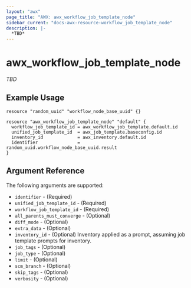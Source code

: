 ```yaml
---
layout: "awx"
page_title: "AWX: awx_workflow_job_template_node"
sidebar_current: "docs-awx-resource-workflow_job_template_node"
description: |-
  *TBD*
---
```


# awx_workflow_job_template_node

*TBD*

## Example Usage

```hcl
resource "random_uuid" "workflow_node_base_uuid" {}

resource "awx_workflow_job_template_node" "default" {
  workflow_job_template_id = awx_workflow_job_template.default.id
  unified_job_template_id  = awx_job_template.baseconfig.id
  inventory_id             = awx_inventory.default.id
  identifier               = random_uuid.workflow_node_base_uuid.result
}
```

## Argument Reference

The following arguments are supported:

* `identifier` - (Required) 
* `unified_job_template_id` - (Required) 
* `workflow_job_template_id` - (Required) 
* `all_parents_must_converge` - (Optional) 
* `diff_mode` - (Optional) 
* `extra_data` - (Optional) 
* `inventory_id` - (Optional) Inventory applied as a prompt, assuming job template prompts for inventory.
* `job_tags` - (Optional) 
* `job_type` - (Optional) 
* `limit` - (Optional) 
* `scm_branch` - (Optional) 
* `skip_tags` - (Optional) 
* `verbosity` - (Optional) 

